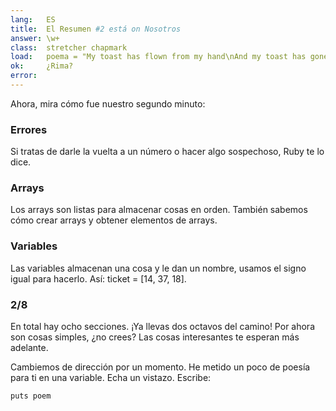 ```yaml
---
lang:   ES
title:  El Resumen #2 está on Nosotros
answer: \w+
class:  stretcher chapmark
load:   poema = "My toast has flown from my hand\nAnd my toast has gone to the moon.\nBut when I saw it on television,\nPlanting our flag on Halley's comet,\nMore still did I want to eat it.\n"
ok:     ¿Rima?
error:  
---
```


Ahora, mira cómo fue nuestro segundo minuto:


### Errores
Si tratas de darle la vuelta a un número o hacer algo sospechoso, Ruby te lo dice.

### Arrays
Los arrays son listas para almacenar cosas en orden.
También sabemos cómo crear arrays y obtener elementos de arrays.

### Variables
Las variables almacenan una cosa y le dan un nombre, usamos el signo igual para hacerlo. Así:
ticket = [14, 37, 18].

### 2/8
En total hay ocho secciones. ¡Ya llevas dos octavos del camino! Por ahora son cosas simples, 
¿no crees? Las cosas interesantes te esperan más adelante.

Cambiemos de dirección por un momento. He metido un poco de poesía para ti en una variable. 
Echa un vistazo. Escribe:

    puts poem
